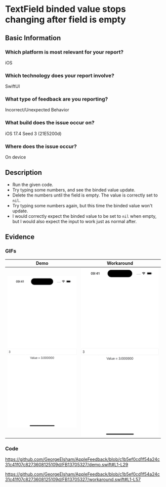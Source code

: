 # TextField binded value stops changing after field is empty

## Basic Information
### Which platform is most relevant for your report?
iOS

### Which technology does your report involve?
SwiftUI

### What type of feedback are you reporting?
Incorrect/Unexpected Behavior

### What build does the issue occur on?
iOS 17.4 Seed 3 (21E5200d)

### Where does the issue occur?
On device

## Description
- Run the given code.
- Try typing some numbers, and see the binded value update.
- Delete the numbers until the field is empty. The value is correctly set to `nil`.
- Try typing some numbers again, but this time the binded value won't update.
- I would correctly expect the binded value to be set to `nil` when empty, but I would also expect the input to work just as normal after.

## Evidence
### GIFs
| Demo | Workaround |
|:-:|:-:|
| ![Demo GIF](demo.gif) | ![Workaround GIF](workaround.gif) |

### Code
https://github.com/GeorgeElsham/AppleFeedback/blob/c1b5ef0cd1f54a24c31c41f07c8273608125109d/FB13705327/demo.swift#L1-L29

https://github.com/GeorgeElsham/AppleFeedback/blob/c1b5ef0cd1f54a24c31c41f07c8273608125109d/FB13705327/workaround.swift#L1-L57
